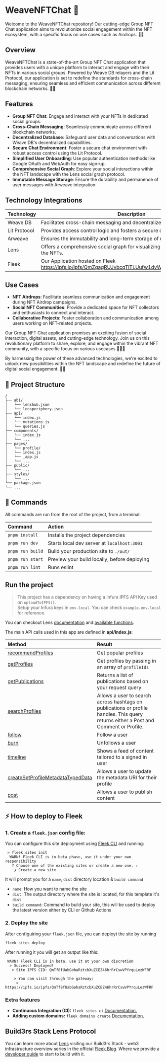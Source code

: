 # WeaveNFTChat 🌿

Welcome to the WeaveNFTChat repository! Our cutting-edge Group NFT Chat application aims to revolutionize social engagement within the NFT ecosystem, with a specific focus on use cases such as Airdrops. 🚀🌐

## Overview

WeaveNFTChat is a state-of-the-art Group NFT Chat application that provides users with a unique platform to interact and engage with their NFTs in various social groups. Powered by Weave DB relayers and the Lit Protocol, our application is set to redefine the standards for cross-chain messaging, ensuring seamless and efficient communication across different blockchain networks. 💬✨

## Features

- **Group NFT Chat**: Engage and interact with your NFTs in dedicated social groups.
- **Cross-Chain Messaging**: Seamlessly communicate across different blockchain networks.
- **Decentralized Database**: Safeguard user data and conversations with Weave DB's decentralized capabilities.
- **Secure Chat Environment**: Foster a secure chat environment with robust access control using the Lit Protocol.
- **Simplified User Onboarding**: Use popular authentication methods like Google OAuth and WebAuth for easy sign-up.
- **Comprehensive Social Graph**: Explore your social interactions within the NFT landscape with the Lens social graph protocol.
- **Immutable Message Storage**: Ensure the durability and permanence of user messages with Arweave integration.

## Technology Integrations

| Technology       | Description                                                                               |
|------------------|-------------------------------------------------------------------------------------------|
| Weave DB         | Facilitates cross-chain messaging and decentralized database capabilities.                |
| Lit Protocol     | Provides access control logic and fosters a secure chat environment.                       |
| Arweave          | Ensures the immutability and long-term storage of user messages.                           |
| Lens             | Offers a comprehensive social graph for visualizing social interactions within the NFTs.    |
| Fleek             | Our Application hosted on Fleek https://ipfs.io/ipfs/QmZgagRUJvbcqTiTLUufw1dvW8hA9ieaQt6vLZgTrECSqd |

## Use Cases

- **NFT Airdrops**: Facilitate seamless communication and engagement during NFT Airdrop campaigns.
- **Social NFT Communities**: Provide a dedicated space for NFT collectors and enthusiasts to connect and interact.
- **Collaborative Projects**: Foster collaboration and communication among users working on NFT-related projects.

Our Group NFT Chat application promises an exciting fusion of social interaction, digital assets, and cutting-edge technology. Join us on this revolutionary platform to share, explore, and engage within the vibrant NFT community, with a specific focus on various usecases 🌟💬🎉

By harnessing the power of these advanced technologies, we're excited to unlock new possibilities within the NFT landscape and redefine the future of digital social engagement. 🚀✨


## 🚀 Project Structure

```
/
├── abi/
│   └── lenshub.json
│   └── lensperiphery.json
├── api/
│   └── index.js
│   └── mutations.js
│   └── queries.js
├── components/
│   └── index.js
│   └── ...
├── pages/
│   └── profile/
│   └── index.js
│   └── _app.js
│   └── ...
├── public/
│   └── ...
├── styles/
│   └── ...
└── package.json
└── ...
```

## 🧞 Commands

All commands are run from the root of the project, from a terminal:

| Command                | Action                                           |
| :--------------------- | :----------------------------------------------- |
| `pnpm install`         | Installs the project dependencies      |
| `pnpm run dev`         | Starts local dev server at `localhost:3001`      |
| `pnpm run build`       | Build your production site to `./out/`           |
| `pnpm run start`       | Preview your build locally, before deploying     |
| `pnpm run lint`        | Runs eslint                                      |


## Run the project 
> This project has a dependency on having a Infura IPFS API Key used on `uploadToIPFS()`. <br/>
> Setup your Infura keys in `env.local`. You can check `example.env.local` for reference.

You can checkout Lens [documentation](https://docs.lens.xyz/docs/introduction) and [available functions](https://docs.lens.xyz/docs/functions).

The main API calls used in this app are defined in __api/index.js__:

| Method                 | Result                                           |
| :--------------------- | :----------------------------------------------- |
| [recommendProfiles](https://docs.lens.xyz/docs/recommended-profiles#api-details) | Get popular profiles |
| [getProfiles](https://docs.lens.xyz/docs/get-profiles) | Get profiles by passing in an array of `profileIds` |
| [getPublications](https://docs.lens.xyz/docs/get-publications) | Returns a list of publications based on your request query |
| [searchProfiles](https://docs.lens.xyz/docs/search-profiles-and-publications) | Allows a user to search across hashtags on publications or profile handles. This query returns either a Post and Comment or Profile. |
| [follow](https://docs.lens.xyz/docs/functions#follow) | Follow a user |
| [burn](https://docs.lens.xyz/docs/functions#burn) | Unfollows a user |
| [timeline](https://docs.lens.xyz/docs/user-timeline) | Shows a feed of content tailored to a signed in user |
| [createSetProfileMetadataTypedData](https://docs.lens.xyz/docs/create-set-update-profile-metadata-typed-data) | Allows a user to update the metadata URI for their profile |
| [post](https://docs.lens.xyz/docs/functions#post) | Allows a user to publish content |



## ⚡ How to deploy to Fleek

### 1. Create a `fleek.json` config file:
You can configure this site deployment using [Fleek CLI]() and running:
```
 > fleek sites init
  WARN! Fleek CLI is in beta phase, use it under your own responsibility
   ? Choose one of the existing sites or create a new one. › 
    ❯ Create a new site
```
 It will prompt you for a `name`, `dist` directory location & `build command`

 - `name`: How you want to name the site
 - `dist`: The output directory where the site is located, for this template it's `dist`
 - `build command`: Command to build your site, this will be used to deploy the latest version either by CLI or Github Actions

### 2. Deploy the site
After configuiring your `fleek.json` file, you can deployt the site by running

```
fleek sites deploy
```
After running it you will get an output like this:
```
 WARN! Fleek CLI is in beta, use it at your own discretion
  > Success! Deployed!
   > Site IPFS CID: QmTf8fUabGohaRztcbXuZCEZ46hrRrCswVPYrquLezWFRF

    > You can visit through the gateway:
     > https://ipfs.io/ipfs/QmTf8fUabGohaRztcbXuZCEZ46hrRrCswVPYrquLezWFRF
```

### Extra features
- **Continuous Integration (CI):** `fleek sites ci` [Documentation.](https://docs.fleek.xyz/services/sites/#continuous-integration-ci)
- **Adding custom domains:** `fleek domains create` [Documentation.](https://docs.fleek.xyz/services/domains/)


## Build3rs Stack Lens Protocol 

You can learn more about [Lens](https://www.lens.xyz/) visiting our Build3rs Stack - web3 infrastructure overview series in the official [Fleek Blog](https://blog.fleek.xyz/). Where we provide a [developer guide](https://blog.fleek.xyz/post/builders-stack-lens-protocol/) to start to build with it. 

